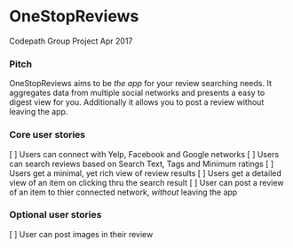 ﻿# OneStopReviews
Codepath Group Project Apr 2017

### Pitch
OneStopReviews aims to be *the app* for your review searching needs. It aggregates data from multiple social networks and presents a easy to digest view for you. Additionally it allows you to post a review without leaving the app.

### Core user stories
[ ] Users can connect with Yelp, Facebook and Google networks
[ ] Users can search reviews based on Search Text, Tags and Minimum ratings
[ ] Users get a minimal, yet rich view of review results
[ ] Users get a detailed view of an item on clicking thru the search result
[ ] User can post a review of an item to thier connected network, *without* leaving the app

### Optional user stories
[ ] User can post images in their review